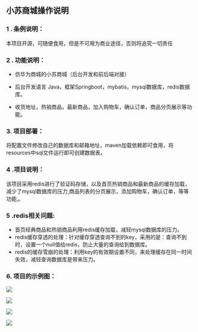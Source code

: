 ## 												小苏商城操作说明

### 1 .   条例说明：

本项目开源，可随便食用，但是不可用为商业途径，否则将追究一切责任

### 2 . 功能说明：

- 仿华为商城的小苏商城（后台开发和前后端对接）

- 后台开发语言 Java，框架Springboot，mybatis，mysql数据库，redis数据库。

- 收货地址，热销商品，最新商品，加入购物车，确认订单，商品分页展示等功能。

    

### 3. 项目部署：

将配置文件修改自己的数据库和邮箱地址，maven加载依赖即可食用，将resources中sql文件运行即可创建数据表。

### 4   .项目说明：

该项目采用redis进行了验证码存储，以及首页热销商品和最新商品的缓存加载，减少了mysql数据库的压力,商品列表的分页展示，添加购物车，确认订单，等等功能,。

### 5  .redis相关问题:

- 首页经典商品和热销商品利用redis缓存加载，减轻mysql数据库的压力。
- redis缓存穿透的处理：针对缓存穿透查询不到的key，采用的是：查询不到时，设置一个null值给redis，防止大量的查询给到数据库。
- redis的缓存雪崩的处理：利用key的有效期设置不同，来处理缓存在同一时间失效，减轻查询数据库是带来压力。

### 6.  项目的示例图：

![](https://github.com/AlanKafka/xiaosu-shop/blob/master/imges/1.png)

![](https://github.com/AlanKafka/xiaosu-shop/blob/master/imges/2.png)

![](https://github.com/AlanKafka/xiaosu-shop/blob/master/imges/3.png)

![](https://github.com/AlanKafka/xiaosu-shop/blob/master/imges/4.png)

